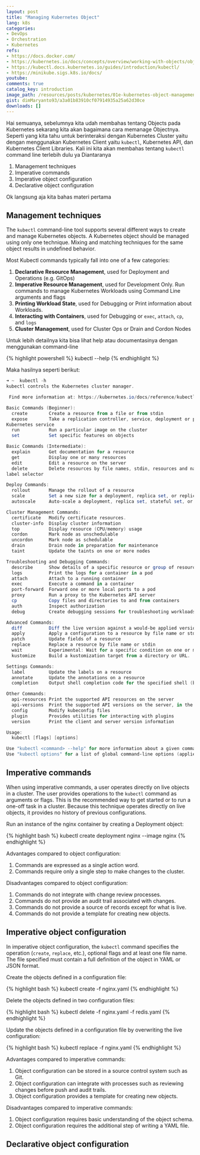 ```yaml
---
layout: post
title: "Managing Kubernetes Object"
lang: k8s
categories:
- DevOps
- Orchestration
- Kubernetes
refs: 
- https://docs.docker.com/
- https://kubernetes.io/docs/concepts/overview/working-with-objects/object-management/
- https://kubectl.docs.kubernetes.io/guides/introduction/kubectl/
- https://minikube.sigs.k8s.io/docs/
youtube: 
comments: true
catalog_key: introduction
image_path: /resources/posts/kubernetes/01e-kubernetes-object-management
gist: dimMaryanto93/a3a01b83910cf07914935a25a62d30ce
downloads: []
---
```



Hai semuanya, sebelumnya kita udah membahas tentang Objects pada Kubernetes sekarang kita akan bagaimana cara memanage Objectnya. Seperti yang kita tahu untuk berinteraksi dengan Kubernetes Cluster yaitu dengan menggunakan Kubernetes Client yaitu `kubectl`, Kubernetes API, dan Kubernetes Client Libraries. Kali ini kita akan membahas tentang `kubectl` command line terlebih dulu ya Diantaranya

1. Management techniques
2. Imperative commands
3. Imperative object configuration
4. Declarative object configuration

Ok langsung aja kita bahas materi pertama 

## Management techniques

The `kubectl` command-line tool supports several different ways to create and manage Kubernetes objects. A Kubernetes object should be managed using only one technique. Mixing and matching techniques for the same object results in undefined behavior.

Most Kubectl commands typically fall into one of a few categories:

1. **Declarative Resource Management**, used for Deployment and Operations (e.g. GitOps)
2. **Imperative Resource Management**, used for Development Only. Run commands to manage Kubernetes Workloads using Command Line arguments and flags
3. **Printing Workload State**, used for Debugging or Print information about Workloads.
4. **Interacting with Containers**, used for Debugging or `exec`, `attach`, `cp`, and `logs`
5. **Cluster Management**, used for Cluster Ops or Drain and Cordon Nodes

Untuk lebih detailnya kita bisa lihat help atau documentasinya dengan menggunakan command-line

{% highlight powershell %}
kubectl --help
{% endhighlight %}

Maka hasilnya seperti berikut:

```powershell
➜ ~  kubectl -h
kubectl controls the Kubernetes cluster manager.

 Find more information at: https://kubernetes.io/docs/reference/kubectl/overview/

Basic Commands (Beginner):
  create        Create a resource from a file or from stdin
  expose        Take a replication controller, service, deployment or pod and expose it as a new
Kubernetes service
  run           Run a particular image on the cluster
  set           Set specific features on objects

Basic Commands (Intermediate):
  explain       Get documentation for a resource
  get           Display one or many resources
  edit          Edit a resource on the server
  delete        Delete resources by file names, stdin, resources and names, or by resources and
label selector

Deploy Commands:
  rollout       Manage the rollout of a resource
  scale         Set a new size for a deployment, replica set, or replication controller
  autoscale     Auto-scale a deployment, replica set, stateful set, or replication controller

Cluster Management Commands:
  certificate   Modify certificate resources.
  cluster-info  Display cluster information
  top           Display resource (CPU/memory) usage
  cordon        Mark node as unschedulable
  uncordon      Mark node as schedulable
  drain         Drain node in preparation for maintenance
  taint         Update the taints on one or more nodes

Troubleshooting and Debugging Commands:
  describe      Show details of a specific resource or group of resources
  logs          Print the logs for a container in a pod
  attach        Attach to a running container
  exec          Execute a command in a container
  port-forward  Forward one or more local ports to a pod
  proxy         Run a proxy to the Kubernetes API server
  cp            Copy files and directories to and from containers
  auth          Inspect authorization
  debug         Create debugging sessions for troubleshooting workloads and nodes

Advanced Commands:
  diff          Diff the live version against a would-be applied version
  apply         Apply a configuration to a resource by file name or stdin
  patch         Update fields of a resource
  replace       Replace a resource by file name or stdin
  wait          Experimental: Wait for a specific condition on one or many resources
  kustomize     Build a kustomization target from a directory or URL.

Settings Commands:
  label         Update the labels on a resource
  annotate      Update the annotations on a resource
  completion    Output shell completion code for the specified shell (bash or zsh)

Other Commands:
  api-resources Print the supported API resources on the server
  api-versions  Print the supported API versions on the server, in the form of "group/version"
  config        Modify kubeconfig files
  plugin        Provides utilities for interacting with plugins
  version       Print the client and server version information

Usage:
  kubectl [flags] [options]

Use "kubectl <command> --help" for more information about a given command.
Use "kubectl options" for a list of global command-line options (applies to all commands).
```

## Imperative commands

When using imperative commands, a user operates directly on live objects in a cluster. The user provides operations to the `kubectl` command as arguments or flags. This is the recommended way to get started or to run a one-off task in a cluster. Because this technique operates directly on live objects, it provides no history of previous configurations.

Run an instance of the nginx container by creating a Deployment object:

{% highlight bash %}
kubectl create deployment nginx --image nginx
{% endhighlight %}

Advantages compared to object configuration:

1. Commands are expressed as a single action word.
2. Commands require only a single step to make changes to the cluster.

Disadvantages compared to object configuration:

1. Commands do not integrate with change review processes.
2. Commands do not provide an audit trail associated with changes.
3. Commands do not provide a source of records except for what is live.
5. Commands do not provide a template for creating new objects.

## Imperative object configuration

In imperative object configuration, the `kubectl` command specifies the operation (`create`, `replace`, etc.), optional flags and at least one file name. The file specified must contain a full definition of the object in YAML or JSON format.

Create the objects defined in a configuration file:

{% highlight bash %}
kubectl create -f nginx.yaml
{% endhighlight %}

Delete the objects defined in two configuration files:

{% highlight bash %}
kubectl delete -f nginx.yaml -f redis.yaml
{% endhighlight %}

Update the objects defined in a configuration file by overwriting the live configuration:

{% highlight bash %}
kubectl replace -f nginx.yaml
{% endhighlight %}

Advantages compared to imperative commands:

1. Object configuration can be stored in a source control system such as Git.
2. Object configuration can integrate with processes such as reviewing changes before push and audit trails.
3. Object configuration provides a template for creating new objects.

Disadvantages compared to imperative commands:

1. Object configuration requires basic understanding of the object schema.
2. Object configuration requires the additional step of writing a YAML file.

## Declarative object configuration